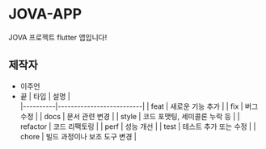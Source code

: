 # JOVA-APP

JOVA 프로젝트 flutter 앱입니다!

## 제작자
- 이주언
- 끝
| 타입      | 설명                     |              
|----------|--------------------------|
| feat     | 새로운 기능 추가         |
| fix      | 버그 수정                |
| docs     | 문서 관련 변경           |
| style    | 코드 포맷팅, 세미콜론 누락 등 |
| refactor | 코드 리팩토링            |
| perf     | 성능 개선                |
| test     | 테스트 추가 또는 수정     |
| chore    | 빌드 과정이나 보조 도구 변경 |